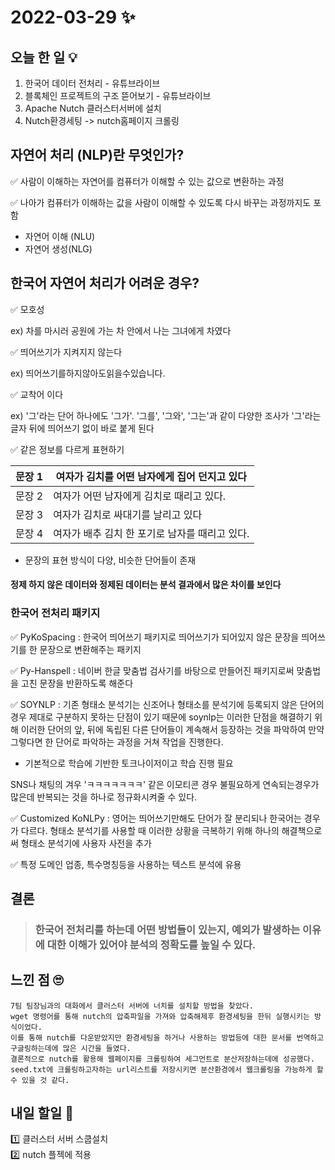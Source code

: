 # 2022-03-29 ✨

## 오늘 한 일 💡
1. 한국어 데이터 전처리 - 유튜브라이브
2. 블록체인 프로젝트의 구조 뜯어보기 - 유튜브라이브
3. Apache Nutch 클러스터서버에 설치
4. Nutch환경세팅 -> nutch홈페이지 크롤링

## 자연어 처리 (NLP)란 무엇인가?

:white_check_mark: 사람이 이해하는 자연어를 컴퓨터가 이해할 수 있는 값으로 변환하는 과정

:white_check_mark: 나아가 컴퓨터가 이해하는 값을 사람이 이해할 수 있도록 다시 바꾸는 과정까지도 포함

- 자연어 이해 (NLU)
- 자연어 생성(NLG)

## 한국어 자연어 처리가 어려운 경우?

:white_check_mark: 모호성

ex) 차를 마시러 공원에 가는 차 안에서 나는 그녀에게 차였다



:white_check_mark: 띄어쓰기가 지켜지지 않는다

ex) 띄어쓰기를하지않아도읽을수있습니다.



:white_check_mark: 교착어 이다

ex) '그'라는 단어 하나에도 '그가'. '그를', '그와', '그는'과 같이 다양한 조사가 '그'라는 글자 뒤에 띄어쓰기 없이 바로 붙게 된다

:white_check_mark: 같은 정보를 다르게 표현하기

| 문장 1 | 여자가 김치를 어떤 남자에게 집어 던지고 있다   |
| ------ | ---------------------------------------------- |
| 문장 2 | 여자가 어떤 남자에게 김치로 때리고 있다.       |
| 문장 3 | 여자가 김치로 싸대기를 날리고 있다             |
| 문장 4 | 여자가 배추 김치 한 포기로 남자를 때리고 있다. |

- 문장의 표현 방식이 다양, 비슷한 단어들이 존재

#### 정제 하지 않은 데이터와 정제된 데이터는 분석 결과에서 많은 차이를 보인다

### 한국어 전처리 패키지

:white_check_mark:  PyKoSpacing : 한국어 띄어쓰기 패키지로 띄어쓰기가 되어있지 않은 문장을 띄어쓰기를 한 문장으로 변환해주는 패키지

:white_check_mark:  Py-Hanspell : 네이버 한글 맞춤법 검사기를 바탕으로 만들어진 패키지로써 맞춤법을 고친 문장을 반환하도록 해준다

:white_check_mark:  SOYNLP : 기존 형태소 분석기는 신조어나 형태소를 분석기에 등록되지 않은 단어의 경우 제대로 구분하지 못하는 단점이 있기 때문에 soynlp는 이러한 단점을 해결하기 위해 이러한 단어의 앞, 뒤에 독립된 다른 단어들이 계속해서 등장하는 것을 파악하여 만약 그렇다면 한 단어로 파악하는 과정을 거쳐 작업을 진행한다.

- 기본적으로 학습에 기반한 토크나이저이고 학습 진행 필요

SNS나 채팅의 겨우 'ㅋㅋㅋㅋㅋㅋㅋ' 같은 이모티콘 경우 불필요하게 연속되는경우가 많은데 반복되는 것을 하나로 정규화시켜줄 수 있다.

:white_check_mark:  Customized KoNLPy : 영어는 띄어쓰기만해도 단어가 잘 분리되나 한국어는 경우가 다르다. 형태소 분석기를 사용할 때 이러한 상황을 극복하기 위해 하나의 해결책으로써 형태소 분석기에 사용자 사전을 추가

:white_check_mark:  특정 도메인 업종, 특수명칭등을 사용하는 텍스트 분석에 유용

## 결론

> ### 한국어 전처리를 하는데 어떤 방법들이 있는지, 예외가 발생하는 이유에 대한 이해가 있어야 분석의 정확도를 높일 수 있다.


## 느낀 점 🙄
```
7팀 팀장님과의 대화에서 클러스터 서버에 너치를 설치할 방법을 찾았다.  
wget 명령어를 통해 nutch의 압축파일을 가져와 압축해제후 환경세팅을 한뒤 실행시키는 방식이었다.  
이를 통해 nutch를 다운받았지만 환경세팅을 하거나 사용하는 방법등에 대한 문서를 번역하고 구글링하는데에 많은 시간을 들였다.  
결론적으로 nutch를 활용해 웹페이지를 크롤링하여 세그먼트로 분산저장하는데에 성공했다.  
seed.txt에 크롤링하고자하는 url리스트를 저장시키면 분산환경에서 웹크롤링을 가능하게 할 수 있을 것 같다.
```

## 내일 할일 🧐
1️⃣ 클러스터 서버 스쿱설치  
2️⃣ nutch 플젝에 적용
